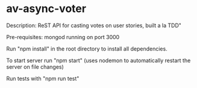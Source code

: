 # av-async-voter

Description: ReST API for casting votes on user stories, built a la TDD"

Pre-requisites: mongod running on port 3000

Run "npm install" in the root directory to install all dependencies.

To start server run "npm start" (uses nodemon to automatically restart the server on file changes)

Run tests with "npm run test"
